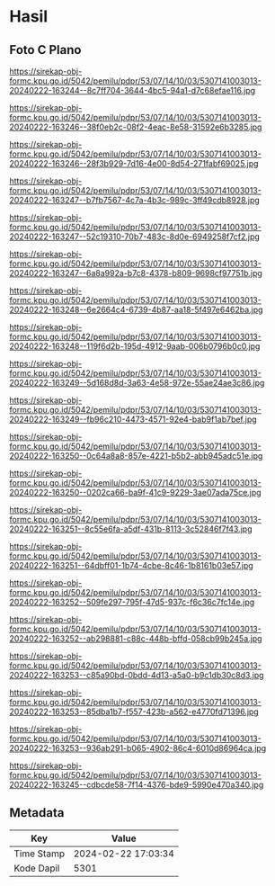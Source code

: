 # Hasil

## Foto C Plano

https://sirekap-obj-formc.kpu.go.id/5042/pemilu/pdpr/53/07/14/10/03/5307141003013-20240222-163244--8c7ff704-3644-4bc5-94a1-d7c68efae116.jpg

https://sirekap-obj-formc.kpu.go.id/5042/pemilu/pdpr/53/07/14/10/03/5307141003013-20240222-163246--38f0eb2c-08f2-4eac-8e58-31592e6b3285.jpg

https://sirekap-obj-formc.kpu.go.id/5042/pemilu/pdpr/53/07/14/10/03/5307141003013-20240222-163246--28f3b929-7d16-4e00-8d54-271fabf69025.jpg

https://sirekap-obj-formc.kpu.go.id/5042/pemilu/pdpr/53/07/14/10/03/5307141003013-20240222-163247--b7fb7567-4c7a-4b3c-989c-3ff49cdb8928.jpg

https://sirekap-obj-formc.kpu.go.id/5042/pemilu/pdpr/53/07/14/10/03/5307141003013-20240222-163247--52c19310-70b7-483c-8d0e-6949258f7cf2.jpg

https://sirekap-obj-formc.kpu.go.id/5042/pemilu/pdpr/53/07/14/10/03/5307141003013-20240222-163247--6a8a992a-b7c8-4378-b809-9698cf97751b.jpg

https://sirekap-obj-formc.kpu.go.id/5042/pemilu/pdpr/53/07/14/10/03/5307141003013-20240222-163248--6e2664c4-6739-4b87-aa18-5f497e6462ba.jpg

https://sirekap-obj-formc.kpu.go.id/5042/pemilu/pdpr/53/07/14/10/03/5307141003013-20240222-163248--119f6d2b-195d-4912-9aab-006b0796b0c0.jpg

https://sirekap-obj-formc.kpu.go.id/5042/pemilu/pdpr/53/07/14/10/03/5307141003013-20240222-163249--5d168d8d-3a63-4e58-972e-55ae24ae3c86.jpg

https://sirekap-obj-formc.kpu.go.id/5042/pemilu/pdpr/53/07/14/10/03/5307141003013-20240222-163249--fb96c210-4473-4571-92e4-bab9f1ab7bef.jpg

https://sirekap-obj-formc.kpu.go.id/5042/pemilu/pdpr/53/07/14/10/03/5307141003013-20240222-163250--0c64a8a8-857e-4221-b5b2-abb945adc51e.jpg

https://sirekap-obj-formc.kpu.go.id/5042/pemilu/pdpr/53/07/14/10/03/5307141003013-20240222-163250--0202ca66-ba9f-41c9-9229-3ae07ada75ce.jpg

https://sirekap-obj-formc.kpu.go.id/5042/pemilu/pdpr/53/07/14/10/03/5307141003013-20240222-163251--8c55e6fa-a5df-431b-8113-3c52846f7f43.jpg

https://sirekap-obj-formc.kpu.go.id/5042/pemilu/pdpr/53/07/14/10/03/5307141003013-20240222-163251--64dbff01-1b74-4cbe-8c46-1b8161b03e57.jpg

https://sirekap-obj-formc.kpu.go.id/5042/pemilu/pdpr/53/07/14/10/03/5307141003013-20240222-163252--509fe297-795f-47d5-937c-f6c36c7fc14e.jpg

https://sirekap-obj-formc.kpu.go.id/5042/pemilu/pdpr/53/07/14/10/03/5307141003013-20240222-163252--ab298881-c88c-448b-bffd-058cb99b245a.jpg

https://sirekap-obj-formc.kpu.go.id/5042/pemilu/pdpr/53/07/14/10/03/5307141003013-20240222-163253--c85a90bd-0bdd-4d13-a5a0-b9c1db30c8d3.jpg

https://sirekap-obj-formc.kpu.go.id/5042/pemilu/pdpr/53/07/14/10/03/5307141003013-20240222-163253--85dba1b7-f557-423b-a562-e4770fd71396.jpg

https://sirekap-obj-formc.kpu.go.id/5042/pemilu/pdpr/53/07/14/10/03/5307141003013-20240222-163253--936ab291-b065-4902-86c4-6010d86964ca.jpg

https://sirekap-obj-formc.kpu.go.id/5042/pemilu/pdpr/53/07/14/10/03/5307141003013-20240222-163245--cdbcde58-7f14-4376-bde9-5990e470a340.jpg


## Metadata

| Key        | Value               |
| ---------- | ------------------- |
| Time Stamp | 2024-02-22 17:03:34 |
| Kode Dapil | 5301                |



